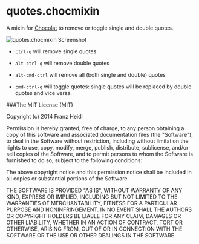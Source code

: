 # quotes.chocmixin

A mixin for [Chocolat](http://www.chocolatapp.com) to remove or toggle single and double quotes.

![quotes.chocmixin Screenshot](http://github.com/franzheidl/quotes.chocmixin/raw/master/screenshots/quotes-menu.png)


* `ctrl-q` will remove single quotes

* `alt-ctrl-q` will remove double quotes

* `alt-cmd-ctrl` will remove all (both single and double) quotes

* `cmd-ctrl-q` will toggle quotes: single quotes will be replaced by double quotes and vice versa.


###The MIT License (MIT)


Copyright (c) 2014 Franz Heidl

Permission is hereby granted, free of charge, to any person obtaining a copy
of this software and associated documentation files (the "Software"), to deal
in the Software without restriction, including without limitation the rights
to use, copy, modify, merge, publish, distribute, sublicense, and/or sell
copies of the Software, and to permit persons to whom the Software is
furnished to do so, subject to the following conditions:

The above copyright notice and this permission notice shall be included in
all copies or substantial portions of the Software.

THE SOFTWARE IS PROVIDED "AS IS", WITHOUT WARRANTY OF ANY KIND, EXPRESS OR
IMPLIED, INCLUDING BUT NOT LIMITED TO THE WARRANTIES OF MERCHANTABILITY,
FITNESS FOR A PARTICULAR PURPOSE AND NONINFRINGEMENT. IN NO EVENT SHALL THE
AUTHORS OR COPYRIGHT HOLDERS BE LIABLE FOR ANY CLAIM, DAMAGES OR OTHER
LIABILITY, WHETHER IN AN ACTION OF CONTRACT, TORT OR OTHERWISE, ARISING FROM,
OUT OF OR IN CONNECTION WITH THE SOFTWARE OR THE USE OR OTHER DEALINGS IN
THE SOFTWARE.